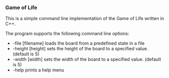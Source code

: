 ### Game of Life

This is a simple command line implementation of the Game of Life written in C++.

The program supports the following command line options:

* -file [filename] loads the board from a predefined state in a file
* -height [height] sets the height of the board to a specified value. (default is 5)
* -width [width] sets the width of the board to a specified value. (default is 5)
* -help prints a help menu
